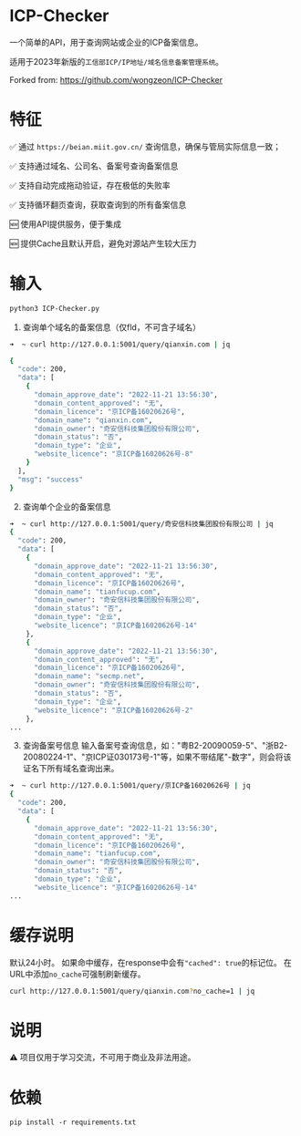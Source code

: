 # ICP-Checker

一个简单的API，用于查询网站或企业的ICP备案信息。

适用于2023年新版的`工信部ICP/IP地址/域名信息备案管理系统`。

Forked from: https://github.com/wongzeon/ICP-Checker
# 特征

✅ 通过 `https://beian.miit.gov.cn/` 查询信息，确保与管局实际信息一致；

✅ 支持通过域名、公司名、备案号查询备案信息

✅ 支持自动完成拖动验证，存在极低的失败率

✅ 支持循环翻页查询，获取查询到的所有备案信息

🆕 使用API提供服务，便于集成

🆕 提供Cache且默认开启，避免对源站产生较大压力

# 输入
```bash
python3 ICP-Checker.py 
```
1. 查询单个域名的备案信息（仅fld，不可含子域名）
```bash
➜  ~ curl http://127.0.0.1:5001/query/qianxin.com | jq

{
  "code": 200,
  "data": [
    {
      "domain_approve_date": "2022-11-21 13:56:30",
      "domain_content_approved": "无",
      "domain_licence": "京ICP备16020626号",
      "domain_name": "qianxin.com",
      "domain_owner": "奇安信科技集团股份有限公司",
      "domain_status": "否",
      "domain_type": "企业",
      "website_licence": "京ICP备16020626号-8"
    }
  ],
  "msg": "success"
}
```
2. 查询单个企业的备案信息
```bash
➜  ~ curl http://127.0.0.1:5001/query/奇安信科技集团股份有限公司 | jq
{
  "code": 200,
  "data": [
    {
      "domain_approve_date": "2022-11-21 13:56:30",
      "domain_content_approved": "无",
      "domain_licence": "京ICP备16020626号",
      "domain_name": "tianfucup.com",
      "domain_owner": "奇安信科技集团股份有限公司",
      "domain_status": "否",
      "domain_type": "企业",
      "website_licence": "京ICP备16020626号-14"
    },
    {
      "domain_approve_date": "2022-11-21 13:56:30",
      "domain_content_approved": "无",
      "domain_licence": "京ICP备16020626号",
      "domain_name": "secmp.net",
      "domain_owner": "奇安信科技集团股份有限公司",
      "domain_status": "否",
      "domain_type": "企业",
      "website_licence": "京ICP备16020626号-2"
    },
...
```
3. 查询备案号信息
输入备案号查询信息，如："粤B2-20090059-5"、"浙B2-20080224-1"、"京ICP证030173号-1"等，如果不带结尾"-数字"，则会将该证名下所有域名查询出来。
```bash
➜  ~ curl http://127.0.0.1:5001/query/京ICP备16020626号 | jq
{
  "code": 200,
  "data": [
    {
      "domain_approve_date": "2022-11-21 13:56:30",
      "domain_content_approved": "无",
      "domain_licence": "京ICP备16020626号",
      "domain_name": "tianfucup.com",
      "domain_owner": "奇安信科技集团股份有限公司",
      "domain_status": "否",
      "domain_type": "企业",
      "website_licence": "京ICP备16020626号-14"
...
```

# 缓存说明
默认24小时。 如果命中缓存，在response中会有`"cached": true`的标记位。
在URL中添加`no_cache`可强制刷新缓存。
```bash
curl http://127.0.0.1:5001/query/qianxin.com?no_cache=1 | jq
```

# 说明

⚠ 项目仅用于学习交流，不可用于商业及非法用途。

# 依赖

`pip install -r requirements.txt`

 